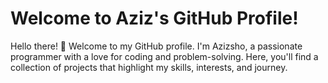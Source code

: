 # Welcome to Aziz's GitHub Profile!

Hello there! 👋 Welcome to my GitHub profile. I'm Azizsho, a passionate programmer with a love for coding and problem-solving. Here, you'll find a collection of projects that highlight my skills, interests, and journey.
